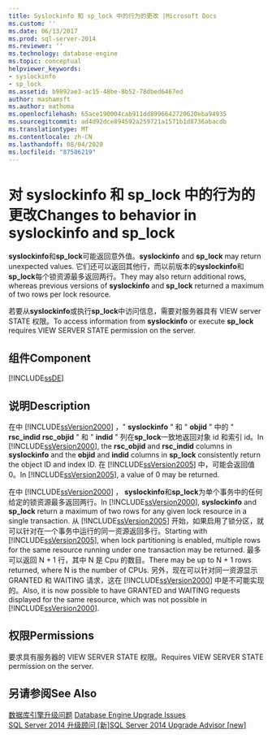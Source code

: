 ```yaml
---
title: Syslockinfo 和 sp_lock 中的行为的更改 |Microsoft Docs
ms.custom: ''
ms.date: 06/13/2017
ms.prod: sql-server-2014
ms.reviewer: ''
ms.technology: database-engine
ms.topic: conceptual
helpviewer_keywords:
- syslockinfo
- sp_lock
ms.assetid: b9892ae3-ac15-48be-8b52-78dbed6467ed
author: mashamsft
ms.author: mathoma
ms.openlocfilehash: 65ace190004cab911dd8996642720620eba94935
ms.sourcegitcommit: ad4d92dce894592a259721a1571b1d8736abacdb
ms.translationtype: MT
ms.contentlocale: zh-CN
ms.lasthandoff: 08/04/2020
ms.locfileid: "87586219"
---
```

# <a name="changes-to-behavior-in-syslockinfo-and-sp_lock"></a><span data-ttu-id="c8d46-102">对 syslockinfo 和 sp_lock 中的行为的更改</span><span class="sxs-lookup"><span data-stu-id="c8d46-102">Changes to behavior in syslockinfo and sp_lock</span></span>
  <span data-ttu-id="c8d46-103">**syslockinfo**和**sp_lock**可能返回意外值。</span><span class="sxs-lookup"><span data-stu-id="c8d46-103">**syslockinfo** and **sp_lock** may return unexpected values.</span></span> <span data-ttu-id="c8d46-104">它们还可以返回其他行，而以前版本的**syslockinfo**和**sp_lock**每个锁资源最多返回两行。</span><span class="sxs-lookup"><span data-stu-id="c8d46-104">They may also return additional rows, whereas previous versions of **syslockinfo** and **sp_lock** returned a maximum of two rows per lock resource.</span></span>  
  
 <span data-ttu-id="c8d46-105">若要从**syslockinfo**或执行**sp_lock**中访问信息，需要对服务器具有 VIEW server STATE 权限。</span><span class="sxs-lookup"><span data-stu-id="c8d46-105">To access information from **syslockinfo** or execute **sp_lock** requires VIEW SERVER STATE permission on the server.</span></span>  
  
## <a name="component"></a><span data-ttu-id="c8d46-106">组件</span><span class="sxs-lookup"><span data-stu-id="c8d46-106">Component</span></span>  
 [!INCLUDE[ssDE](../../includes/ssde-md.md)]  
  
## <a name="description"></a><span data-ttu-id="c8d46-107">说明</span><span class="sxs-lookup"><span data-stu-id="c8d46-107">Description</span></span>  
 <span data-ttu-id="c8d46-108">在中 [!INCLUDE[ssVersion2000](../../includes/ssversion2000-md.md)] ，" **syslockinfo** " 和 " **objid** " 中的 " **rsc_indid** **rsc_objid** " 和 " **indid** " 列在**sp_lock**一致地返回对象 id 和索引 id。</span><span class="sxs-lookup"><span data-stu-id="c8d46-108">In [!INCLUDE[ssVersion2000](../../includes/ssversion2000-md.md)], the **rsc_objid** and **rsc_indid** columns in **syslockinfo** and the **objid** and **indid** columns in **sp_lock** consistently return the object ID and index ID.</span></span> <span data-ttu-id="c8d46-109">在 [!INCLUDE[ssVersion2005](../../includes/ssversion2005-md.md)] 中，可能会返回值 0。</span><span class="sxs-lookup"><span data-stu-id="c8d46-109">In [!INCLUDE[ssVersion2005](../../includes/ssversion2005-md.md)], a value of 0 may be returned.</span></span>  
  
 <span data-ttu-id="c8d46-110">在中 [!INCLUDE[ssVersion2000](../../includes/ssversion2000-md.md)] ， **syslockinfo**和**sp_lock**为单个事务中的任何给定的锁资源最多返回两行。</span><span class="sxs-lookup"><span data-stu-id="c8d46-110">In [!INCLUDE[ssVersion2000](../../includes/ssversion2000-md.md)], **syslockinfo** and **sp_lock** return a maximum of two rows for any given lock resource in a single transaction.</span></span> <span data-ttu-id="c8d46-111">从 [!INCLUDE[ssVersion2005](../../includes/ssversion2005-md.md)] 开始，如果启用了锁分区，就可以针对在一个事务中运行的同一资源返回多行。</span><span class="sxs-lookup"><span data-stu-id="c8d46-111">Starting with [!INCLUDE[ssVersion2005](../../includes/ssversion2005-md.md)], when lock partitioning is enabled, multiple rows for the same resource running under one transaction may be returned.</span></span> <span data-ttu-id="c8d46-112">最多可以返回 N + 1 行，其中 N 是 Cpu 的数目。</span><span class="sxs-lookup"><span data-stu-id="c8d46-112">There may be up to N + 1 rows returned, where N is the number of CPUs.</span></span> <span data-ttu-id="c8d46-113">另外，现在可以针对同一资源显示 GRANTED 和 WAITING 请求，这在 [!INCLUDE[ssVersion2000](../../includes/ssversion2000-md.md)] 中是不可能实现的。</span><span class="sxs-lookup"><span data-stu-id="c8d46-113">Also, it is now possible to have GRANTED and WAITING requests displayed for the same resource, which was not possible in [!INCLUDE[ssVersion2000](../../includes/ssversion2000-md.md)].</span></span>  
  
## <a name="permissions"></a><span data-ttu-id="c8d46-114">权限</span><span class="sxs-lookup"><span data-stu-id="c8d46-114">Permissions</span></span>  
 <span data-ttu-id="c8d46-115">要求具有服务器的 VIEW SERVER STATE 权限。</span><span class="sxs-lookup"><span data-stu-id="c8d46-115">Requires VIEW SERVER STATE permission on the server.</span></span>  
  
## <a name="see-also"></a><span data-ttu-id="c8d46-116">另请参阅</span><span class="sxs-lookup"><span data-stu-id="c8d46-116">See Also</span></span>  
 <span data-ttu-id="c8d46-117">[数据库引擎升级问题](../../../2014/sql-server/install/database-engine-upgrade-issues.md) </span><span class="sxs-lookup"><span data-stu-id="c8d46-117">[Database Engine Upgrade Issues](../../../2014/sql-server/install/database-engine-upgrade-issues.md) </span></span>  
 [<span data-ttu-id="c8d46-118">SQL Server 2014 升级顾问 &#91;新&#93;</span><span class="sxs-lookup"><span data-stu-id="c8d46-118">SQL Server 2014 Upgrade Advisor &#91;new&#93;</span></span>](sql-server-2014-upgrade-advisor.md)  
  
  
